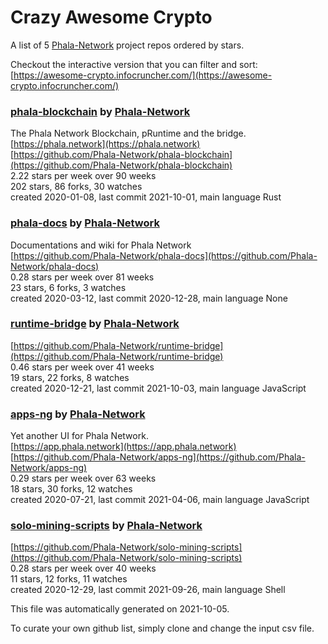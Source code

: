 # Crazy Awesome Crypto
A list of 5 [Phala-Network](https://github.com/Phala-Network) project repos ordered by stars.  

Checkout the interactive version that you can filter and sort: 
[https://awesome-crypto.infocruncher.com/](https://awesome-crypto.infocruncher.com/)  


### [phala-blockchain](https://github.com/Phala-Network/phala-blockchain) by [Phala-Network](https://github.com/Phala-Network)  
The Phala Network Blockchain, pRuntime and the bridge.  
[https://phala.network](https://phala.network)  
[https://github.com/Phala-Network/phala-blockchain](https://github.com/Phala-Network/phala-blockchain)  
2.22 stars per week over 90 weeks  
202 stars, 86 forks, 30 watches  
created 2020-01-08, last commit 2021-10-01, main language Rust  


### [phala-docs](https://github.com/Phala-Network/phala-docs) by [Phala-Network](https://github.com/Phala-Network)  
Documentations and wiki for Phala Network  
[https://github.com/Phala-Network/phala-docs](https://github.com/Phala-Network/phala-docs)  
0.28 stars per week over 81 weeks  
23 stars, 6 forks, 3 watches  
created 2020-03-12, last commit 2020-12-28, main language None  


### [runtime-bridge](https://github.com/Phala-Network/runtime-bridge) by [Phala-Network](https://github.com/Phala-Network)  
  
[https://github.com/Phala-Network/runtime-bridge](https://github.com/Phala-Network/runtime-bridge)  
0.46 stars per week over 41 weeks  
19 stars, 22 forks, 8 watches  
created 2020-12-21, last commit 2021-10-03, main language JavaScript  


### [apps-ng](https://github.com/Phala-Network/apps-ng) by [Phala-Network](https://github.com/Phala-Network)  
Yet another UI for Phala Network.  
[https://app.phala.network](https://app.phala.network)  
[https://github.com/Phala-Network/apps-ng](https://github.com/Phala-Network/apps-ng)  
0.29 stars per week over 63 weeks  
18 stars, 30 forks, 12 watches  
created 2020-07-21, last commit 2021-04-06, main language JavaScript  


### [solo-mining-scripts](https://github.com/Phala-Network/solo-mining-scripts) by [Phala-Network](https://github.com/Phala-Network)  
  
[https://github.com/Phala-Network/solo-mining-scripts](https://github.com/Phala-Network/solo-mining-scripts)  
0.28 stars per week over 40 weeks  
11 stars, 12 forks, 11 watches  
created 2020-12-29, last commit 2021-09-26, main language Shell  


This file was automatically generated on 2021-10-05.  

To curate your own github list, simply clone and change the input csv file.  